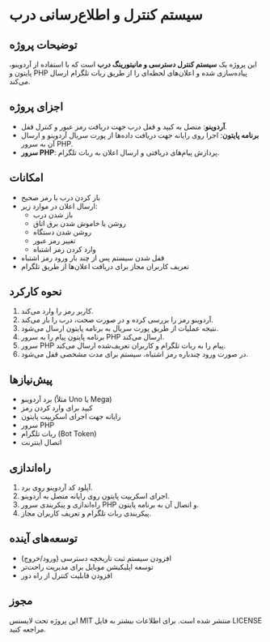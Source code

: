 # سیستم کنترل و اطلاع‌رسانی درب

## توضیحات پروژه
این پروژه یک **سیستم کنترل دسترسی و مانیتورینگ درب** است که با استفاده از آردوینو، پایتون و PHP پیاده‌سازی شده و اعلان‌های لحظه‌ای را از طریق ربات تلگرام ارسال می‌کند.

## اجزای پروژه
- **آردوینو**: متصل به کیپد و قفل درب جهت دریافت رمز عبور و کنترل قفل.
- **برنامه پایتون**: اجرا روی رایانه جهت دریافت داده‌ها از پورت سریال آردوینو و ارسال آن به سرور PHP.
- **سرور PHP**: پردازش پیام‌های دریافتی و ارسال اعلان به ربات تلگرام.

## امکانات
- باز کردن درب با رمز صحیح
- ارسال اعلان در موارد زیر:
  - باز شدن درب
  - روشن یا خاموش شدن برق اتاق
  - روشن شدن دستگاه
  - تغییر رمز عبور
  - وارد کردن رمز اشتباه
- قفل شدن سیستم پس از چند بار ورود رمز اشتباه
- تعریف کاربران مجاز برای دریافت اعلان‌ها از طریق تلگرام

## نحوه کارکرد
1. کاربر رمز را وارد می‌کند.
2. آردوینو رمز را بررسی کرده و در صورت صحت، درب را باز می‌کند.
3. نتیجه عملیات از طریق پورت سریال به برنامه پایتون ارسال می‌شود.
4. برنامه پایتون پیام را به سرور PHP ارسال می‌کند.
5. سرور PHP پیام را به ربات تلگرام و کاربران تعریف‌شده ارسال می‌کند.
6. در صورت ورود چندباره رمز اشتباه، سیستم برای مدت مشخصی قفل می‌شود.

## پیش‌نیازها
- برد آردوینو (مثلاً Uno یا Mega)
- کیپد برای وارد کردن رمز
- رایانه جهت اجرای اسکریپت پایتون
- سرور PHP
- ربات تلگرام (Bot Token)
- اتصال اینترنت

## راه‌اندازی
1. آپلود کد آردوینو روی برد.
2. اجرای اسکریپت پایتون روی رایانه متصل به آردوینو.
3. راه‌اندازی و پیکربندی سرور PHP و اتصال آن به برنامه پایتون.
4. پیکربندی ربات تلگرام و تعریف کاربران مجاز.

## توسعه‌های آینده
- افزودن سیستم ثبت تاریخچه دسترسی (ورود/خروج)
- توسعه اپلیکیشن موبایل برای مدیریت راحت‌تر
- افزودن قابلیت کنترل از راه دور

## مجوز
این پروژه تحت لایسنس MIT منتشر شده است. برای اطلاعات بیشتر به فایل LICENSE مراجعه کنید.
